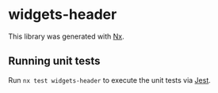 # widgets-header

This library was generated with [Nx](https://nx.dev).

## Running unit tests

Run `nx test widgets-header` to execute the unit tests via [Jest](https://jestjs.io).
